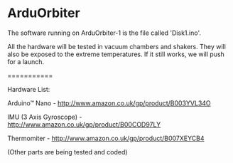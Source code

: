 ArduOrbiter
===========

The software running on ArduOrbiter-1 is the file called 'Disk1.ino'.

All the hardware will be tested in vacuum chambers and shakers. They will also be exposed to the extreme temperatures. If it still works, we will push for a launch.

===========

Hardware List:

Arduino™ Nano - http://www.amazon.co.uk/gp/product/B003YVL34O

IMU (3 Axis Gyroscope) - http://www.amazon.co.uk/gp/product/B00COD97LY

Thermomiter - http://www.amazon.co.uk/gp/product/B007XEYCB4

(Other parts are being tested and coded)

